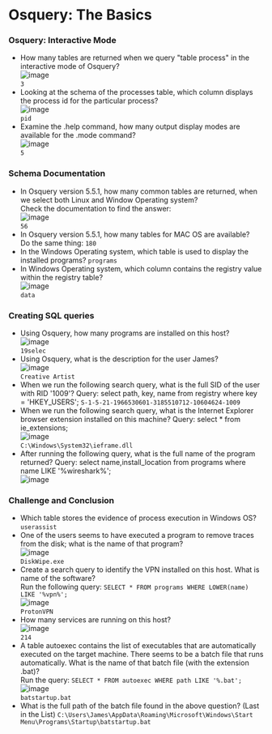 # Osquery: The Basics

### Osquery: Interactive Mode
- How many tables are returned when we query "table process" in the interactive mode of Osquery? <br />
![image](https://github.com/user-attachments/assets/0e795291-38db-46a5-8377-91d8f337f8c6)<br />
`3`
- Looking at the schema of the processes table, which column displays the process id for the particular process?<br />
![image](https://github.com/user-attachments/assets/39e66108-cb65-4cfc-8faf-47cfeeda7564)<br />
`pid`
- Examine the .help command, how many output display modes are available for the .mode command? <br />
![image](https://github.com/user-attachments/assets/9d508282-5767-4d9a-b0e6-a693076c744c)<br />
`5`

### Schema Documentation
- In Osquery version 5.5.1, how many common tables are returned, when we select both Linux and Window Operating system? <br />
Check the documentation to find the answer: <br />
![image](https://github.com/user-attachments/assets/7667a0b1-e2de-4f5f-87f6-f6ed4d4b576f)<br />
`56`
- In Osquery version 5.5.1, how many tables for MAC OS are available? <br />
Do the same thing: `180`
- In the Windows Operating system, which table is used to display the installed programs? `programs`
- In Windows Operating system, which column contains the registry value within the registry table? <br />
![image](https://github.com/user-attachments/assets/05587d3c-9e19-4a5f-a546-a3d92a54716e)<br />
`data`


### Creating SQL queries
- Using Osquery, how many programs are installed on this host? <br />
![image](https://github.com/user-attachments/assets/127497c7-80ec-407b-b590-3d9a9e35ee44)<br />
`19selec`
- Using Osquery, what is the description for the user James?<br />
![image](https://github.com/user-attachments/assets/5edfee9b-aba1-42e7-b715-6252adb9f901)<br />
`Creative Artist`
- When we run the following search query, what is the full SID of the user with RID '1009'? Query: select path, key, name from registry where key = 'HKEY_USERS'; `S-1-5-21-1966530601-3185510712-10604624-1009`
- When we run the following search query, what is the Internet Explorer browser extension installed on this machine? Query: select * from ie_extensions; <br />
![image](https://github.com/user-attachments/assets/ac9858ce-d666-41dc-b2d0-ef48cf8990af)<br />
`C:\Windows\System32\ieframe.dll`
- After running the following query, what is the full name of the program returned? Query: select name,install_location from programs where name LIKE '%wireshark%'; <br />
![image](https://github.com/user-attachments/assets/cb889cf3-a7ee-4f0b-b258-e723204c9188)<br />


### Challenge and Conclusion
- Which table stores the evidence of process execution in Windows OS? `userassist`
- One of the users seems to have executed a program to remove traces from the disk; what is the name of that program? <br />
![image](https://github.com/user-attachments/assets/abd54cee-443f-43e9-a5e7-7a4f0d96388b)<br />
`DiskWipe.exe`
- Create a search query to identify the VPN installed on this host. What is name of the software? <br />
Run the following query: `SELECT * FROM programs WHERE LOWER(name) LIKE '%vpn%';` <br />
![image](https://github.com/user-attachments/assets/53adbfc7-cf89-4a37-a986-75fe022fa377)<br />
`ProtonVPN`
- How many services are running on this host? <br />
![image](https://github.com/user-attachments/assets/c03bf2d9-64cc-4219-981a-2240b7ce9634)<br />
`214`
- A table autoexec contains the list of executables that are automatically executed on the target machine. There seems to be a batch file that runs automatically. What is the name of that batch file (with the extension .bat)? <br />
Run the query: `SELECT * FROM autoexec WHERE path LIKE '%.bat';`<br />
![image](https://github.com/user-attachments/assets/e471b018-54d4-44bb-9017-8b2c83b98c17)<br />
`batstartup.bat`
- What is the full path of the batch file found in the above question? (Last in the List) `C:\Users\James\AppData\Roaming\Microsoft\Windows\Start Menu\Programs\Startup\batstartup.bat`
